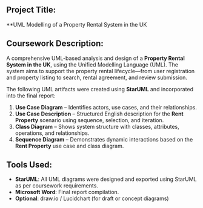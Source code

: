 ## Project Title:
**UML Modelling of a Property Rental System in the UK  

## Coursework Description:
A comprehensive UML-based analysis and design of a **Property Rental System in the UK**, using the Unified Modelling Language (UML). The system aims to support the property rental lifecycle—from user registration and property listing to search, rental agreement, and review submission.

The following UML artifacts were created using **StarUML** and incorporated into the final report:
1. **Use Case Diagram** – Identifies actors, use cases, and their relationships.
2. **Use Case Description** – Structured English description for the **Rent Property** scenario using sequence, selection, and iteration.
3. **Class Diagram** – Shows system structure with classes, attributes, operations, and relationships.
4. **Sequence Diagram** – Demonstrates dynamic interactions based on the **Rent Property** use case and class diagram.

## Tools Used:
- **StarUML**: All UML diagrams were designed and exported using StarUML as per coursework requirements.
- **Microsoft Word**: Final report compilation.
- **Optional**: draw.io / Lucidchart (for draft or concept diagrams)


